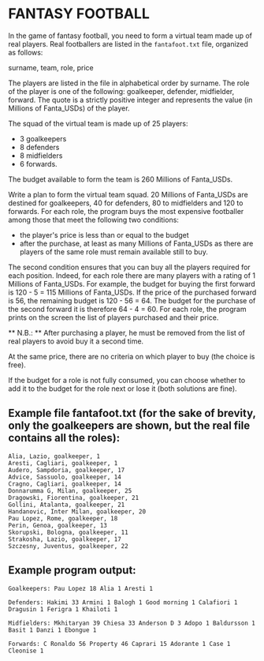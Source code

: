 # FANTASY FOOTBALL

In the game of fantasy football, you need to form a virtual team made up of real players. Real footballers are
listed in the `fantafoot.txt` file, organized as follows:

surname, team, role, price

The players are listed in the file in alphabetical order by surname. The role of the player is one of the following:
goalkeeper, defender, midfielder, forward. The quote is a strictly positive integer and represents the
value (in Millions of Fanta_USDs) of the player.

The squad of the virtual team is made up of 25 players:

- 3 goalkeepers
- 8 defenders
- 8 midfielders
- 6 forwards.

The budget available to form the team is 260 Millions of Fanta_USDs.

Write a plan to form the virtual team squad. 20 Millions of Fanta_USDs are destined for goalkeepers, 40 for
defenders, 80 to midfielders and 120 to forwards. For each role, the program buys the most expensive footballer
among those that meet the following two conditions:

- the player's price is less than or equal to the budget
- after the purchase, at least as many Millions of Fanta_USDs as there are players of the same role must remain available
  still to buy.

The second condition ensures that you can buy all the players required for each position. Indeed, for each role there
are many players with a rating of 1 Millions of Fanta_USDs. For example, the budget for buying the first forward is 120 -
5 = 115 Millions of Fanta_USDs. If the price of the purchased forward is 56, the remaining budget is 120 - 56 = 64. The budget
for the purchase of the second forward it is therefore 64 - 4 = 60. For each role, the program prints on the screen the list of
players purchased and their price.

** N.B.: ** After purchasing a player, he must be removed from the list of real players to avoid
buy it a second time.

At the same price, there are no criteria on which player to buy (the choice is free).

If the budget for a role is not fully consumed, you can choose whether to add it to the budget for the role
next or lose it (both solutions are fine).

## Example file fantafoot.txt (for the sake of brevity, only the goalkeepers are shown, but the real file contains all the roles):

```text
Alia, Lazio, goalkeeper, 1
Aresti, Cagliari, goalkeeper, 1
Audero, Sampdoria, goalkeeper, 17
Advice, Sassuolo, goalkeeper, 14
Cragno, Cagliari, goalkeeper, 14
Donnarumma G, Milan, goalkeeper, 25
Dragowski, Fiorentina, goalkeeper, 21
Gollini, Atalanta, goalkeeper, 21
Handanovic, Inter Milan, goalkeeper, 20
Pau Lopez, Rome, goalkeeper, 18
Perin, Genoa, goalkeeper, 13
Skorupski, Bologna, goalkeeper, 11
Strakosha, Lazio, goalkeeper, 17
Szczesny, Juventus, goalkeeper, 22
```

## Example program output:

```text
Goalkeepers: Pau Lopez 18 Alia 1 Aresti 1

Defenders: Hakimi 33 Armini 1 Balogh 1 Good morning 1 Calafiori 1 Dragusin 1 Ferigra 1 Khailoti 1
 
Midfielders: Mkhitaryan 39 Chiesa 33 Anderson D 3 Adopo 1 Baldursson 1 Basit 1 Danzi 1 Ebongue 1
 
Forwards: C Ronaldo 56 Property 46 Caprari 15 Adorante 1 Case 1 Cleonise 1
```
